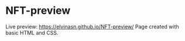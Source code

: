# NFT-preview
Live preview: https://elvinasn.github.io/NFT-preview/
Page created with basic HTML and CSS.
